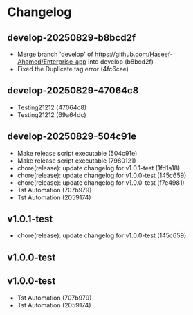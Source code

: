 # Changelog

## develop-20250829-b8bcd2f

- Merge branch 'develop' of https://github.com/Haseef-Ahamed/Enterprise-app into develop (b8bcd2f)
- Fixed the Duplicate tag error (4fc6cae)


## develop-20250829-47064c8

-  Testing21212 (47064c8)
-  Testing21212 (69a64dc)


## develop-20250829-504c91e

- Make release script executable (504c91e)
- Make release script executable (7980121)
- chore(release): update changelog for v1.0.1-test (1fd1a18)
- chore(release): update changelog for v1.0.0-test (145c659)
- chore(release): update changelog for v1.0.0-test (f7e4981)
-  Tst Automation (707b979)
-  Tst Automation (2059174)


## v1.0.1-test

- chore(release): update changelog for v1.0.0-test (145c659)


## v1.0.0-test




## v1.0.0-test

-  Tst Automation (707b979)
-  Tst Automation (2059174)
